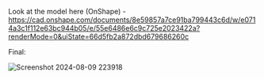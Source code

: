 Look at the model here (OnShape) - https://cad.onshape.com/documents/8e59857a7ce91ba799443c6d/w/e0714a3c1f112e63bc944b05/e/55e6486e6c9c725e2023422a?renderMode=0&uiState=66d5fb2a872dbd679686260c

Final:

![Screenshot 2024-08-09 223918](https://github.com/user-attachments/assets/01ea6311-1334-4b3e-a1e3-ef58610a5b12)
